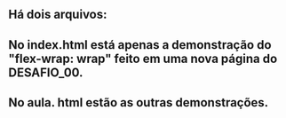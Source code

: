 ## Há dois arquivos: 
## No index.html está apenas a demonstração do "flex-wrap: wrap" feito em uma nova página do DESAFIO_00.
## No aula. html estão as outras demonstrações.